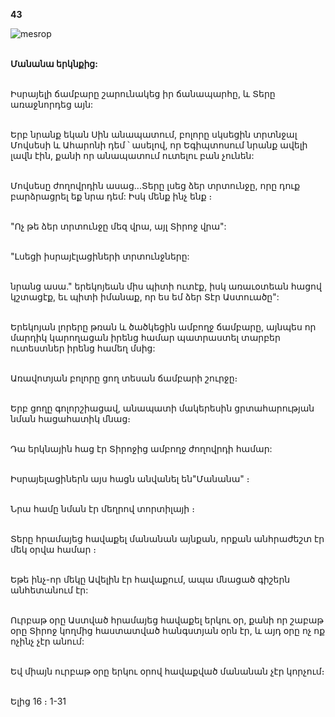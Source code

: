 **43**

![mesrop](https://volamar.ru/audio_video/foto/01/detbible/B98.BMP)

\
**Մանանա երկնքից:**

\
Իսրայելի ճամբարը շարունակեց իր ճանապարհը, և Տերը առաջնորդեց այն:

\
Երբ նրանք եկան Սին անապատում, բոլորը սկսեցին տրտնջալ Մովսեսի և Ահարոնի դեմ ՝ ասելով, որ Եգիպտոսում նրանք ավելի լավն էին, քանի որ անապատում ուտելու բան չունեն:

\
Մովսեսը ժողովրդին ասաց...Տերը լսեց ձեր տրտունջը, որը դուք բարձրացրել եք նրա դեմ: Իսկ մենք ինչ ենք ։

\
"Ոչ թե ձեր տրտունջը մեզ վրա, այլ Տիրոջ վրա":

\
"Լսեցի իսրայէլացիների տրտունջները:

\
նրանց ասա." երեկոյեան միս պիտի ուտէք, իսկ առաւօտեան հացով կշտացէք, եւ պիտի իմանաք, որ ես եմ ձեր Տէր Աստուածը":

\
Երեկոյան լորերը թռան և ծածկեցին ամբողջ ճամբարը, այնպես որ մարդիկ կարողացան իրենց համար պատրաստել տարբեր ուտեստներ իրենց համեղ մսից:

\
Առավոտյան բոլորը ցող տեսան ճամբարի շուրջը։

\
Երբ ցողը գոլորշիացավ, անապատի մակերեսին ցրտահարության նման հացահատիկ մնաց։

\
Դա երկնային հաց էր Տիրոջից ամբողջ ժողովրդի համար:

\
Իսրայելացիներն այս հացն անվանել են"Մանանա" ։

\
Նրա համը նման էր մեղրով տորտիլայի ։

\
Տերը հրամայեց հավաքել մանանան այնքան, որքան անհրաժեշտ էր մեկ օրվա համար ։

\
Եթե ինչ-որ մեկը Ավելին էր հավաքում, ապա մնացած գիշերն անհետանում էր:

\
Ուրբաթ օրը Աստված հրամայեց հավաքել երկու օր, քանի որ շաբաթ օրը Տիրոջ կողմից հաստատված հանգստյան օրն էր, և այդ օրը ոչ ոք ոչինչ չէր անում:

\
Եվ միայն ուրբաթ օրը երկու օրով հավաքված մանանան չէր կորչում։

\
Ելից 16 ։ 1-31
